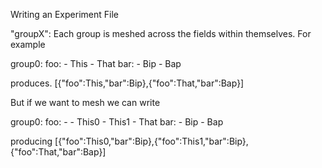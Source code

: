 Writing an Experiment File

"groupX": Each group is meshed across the fields within themselves. For example

group0:
    foo:
    - This
    - That
    bar:
    - Bip
    - Bap

produces. [{"foo":This,"bar":Bip},{"foo":That,"bar":Bap}]

But if we want to mesh we can write

group0:
    foo:
    -
      - This0
      - This1
    - That
    bar:
    - Bip
    - Bap

producing [{"foo":This0,"bar":Bip},{"foo":This1,"bar":Bip},{"foo":That,"bar":Bap}]